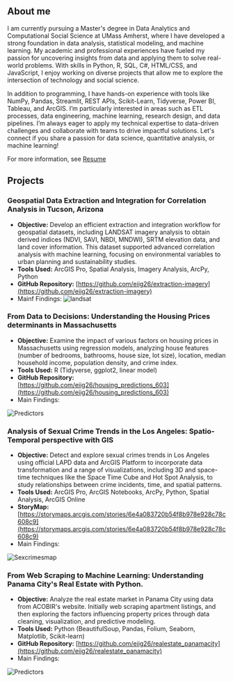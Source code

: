 ## About me 
I am currently pursuing a Master's degree in Data Analytics and Computational Social Science at UMass Amherst, where I have developed a strong foundation in data analysis, statistical modeling, and machine learning. My academic and professional experiences have fueled my passion for uncovering insights from data and applying them to solve real-world problems. With skills in Python, R, SQL, C#, HTML/CSS, and JavaScript, I enjoy working on diverse projects that allow me to explore the intersection of technology and social science.

In addition to programming, I have hands-on experience with tools like NumPy, Pandas, Streamlit, REST APIs, Scikit-Learn, Tidyverse, Power BI, Tableau, and ArcGIS. I’m particularly interested in areas such as ETL processes, data engineering, machine learning, research design, and data pipelines. I’m always eager to apply my technical expertise to data-driven challenges and collaborate with teams to drive impactful solutions. Let's connect if you share a passion for data science, quantitative analysis, or machine learning!

For more information, see [Resume](https://drive.google.com/file/d/1nlWRYTIWGcrN9-rqgOOyrTZNVGHeVvgN/view?usp=sharing)

## Projects

### Geospatial Data Extraction and Integration for Correlation Analysis in Tucson, Arizona
- **Objective:** Develop an efficient extraction and integration workflow for geospatial datasets, including LANDSAT imagery analysis to obtain derived indices (NDVI, SAVI, NBDI, MNDWI), SRTM elevation data, and land cover information. This dataset supported advanced correlation analysis with machine learning, focusing on environmental variables to urban planning and sustainability studies.
- **Tools Used:** ArcGIS Pro, Spatial Analysis, Imagery Analysis, ArcPy, Python
- **GitHub Repository:** [https://github.com/eiig26/extraction-imagery](https://github.com/eiig26/extraction-imagery)
- Mainf Findings:
 ![landsat](assets/img/extraction_landsat.jpg)

### From Data to Decisions: Understanding the Housing Prices determinants in Massachusetts
- **Objective:** Examine the impact of various factors on housing prices in Massachusetts using regression models, analyzing house features (number of bedrooms, bathrooms, house size, lot size), location, median household income, population density, and crime index.
- **Tools Used:** R (Tidyverse, ggplot2, linear model)
- **GitHub Repository:** [https://github.com/eiig26/housing_predictions_603](https://github.com/eiig26/housing_predictions_603)
- Main Findings:
  
![Predictors](assets/img/estimators_plot_v2.jpg)


### Analysis of Sexual Crime Trends in the Los Angeles: Spatio-Temporal perspective with GIS
- **Objective:** Detect and explore sexual crimes trends in Los Angeles using official LAPD data and ArcGIS Platform to incorporate data transformation and a range of visualizations, including 3D and space-time techniques like the Space Time Cube and Hot Spot Analysis, to study relationships between crime incidents, time, and spatial patterns.
- **Tools Used:** ArcGIS Pro, ArcGIS Notebooks, ArcPy, Python, Spatial Analysis, ArcGIS Online
- **StoryMap:** [https://storymaps.arcgis.com/stories/6e4a083720b54f8b978e928c78c608c9](https://storymaps.arcgis.com/stories/6e4a083720b54f8b978e928c78c608c9)
- Main Findings:
  
![Sexcrimesmap](assets/img/hotspot_sexcrimes.jpg)



### From Web Scraping to Machine Learning: Understanding Panama City's Real Estate with Python.
-	**Objective:** Analyze the real estate market in Panama City using data from ACOBIR's website. Initially web scraping apartment listings, and then exploring the factors influencing property prices through data cleaning, visualization, and predictive modeling.
-	**Tools Used:** Python (BeautifulSoup, Pandas, Folium, Seaborn, Matplotlib, Scikit-learn)
-	**GitHub Repository:** [https://github.com/eiig26/realestate_panamacity](https://github.com/eiig26/realestate_panamacity)
- Main Findings:
  
![Predictors](assets/img/model_python.png)
